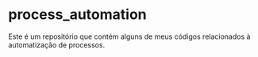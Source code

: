 # process_automation
Este é um repositório que contém alguns de meus códigos relacionados à automatização de processos. 
